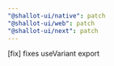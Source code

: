 ```yaml
---
"@shallot-ui/native": patch
"@shallot-ui/web": patch
"@shallot-ui/next": patch
---
```


[fix] fixes useVariant export
